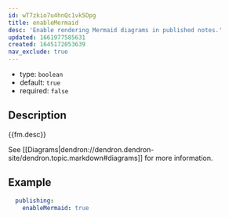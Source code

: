 ```yaml
---
id: wT7zkio7u4hnQc1vk5Dpg
title: enableMermaid
desc: 'Enable rendering Mermaid diagrams in published notes.'
updated: 1661977585631
created: 1645172053639
nav_exclude: true
---
```


- type: `boolean`
- default: `true` 
- required: `false`

## Description
{{fm.desc}}

See [[Diagrams|dendron://dendron.dendron-site/dendron.topic.markdown#diagrams]] for more information.

## Example

```yml
  publishing:
    enableMermaid: true
```